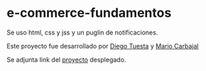 # e-commerce-fundamentos
Se uso html, css y jss y un puglin de notificaciones.

Este proyecto fue desarrollado por [Diego Tuesta](https://www.linkedin.com/in/diego-andres-tuesta-perez/) y [Mario Carbajal](https://www.linkedin.com/in/droid-jr-39160a24b/) 

Se adjunta link del [proyecto](https://diegotuesta.github.io/e-commerce-fundamentos/) desplegado.
